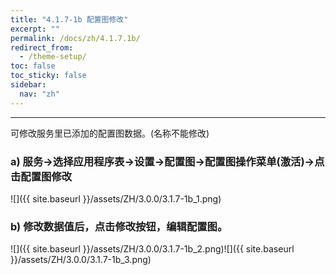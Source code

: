 ```yaml
---
title: "4.1.7-1b 配置图修改"
excerpt: ""
permalink: /docs/zh/4.1.7.1b/
redirect_from:
  - /theme-setup/
toc: false
toc_sticky: false
sidebar:
  nav: "zh"
---
```


---
可修改服务里已添加的配置图数据。(名称不能修改)

### a\) 服务→选择应用程序表→设置→配置图→配置图操作菜单(激活)→点击配置图修改
![]({{ site.baseurl }}/assets/ZH/3.0.0/3.1.7-1b_1.png)

### b\) 修改数据值后，点击修改按钮，编辑配置图。
![]({{ site.baseurl }}/assets/ZH/3.0.0/3.1.7-1b_2.png)![]({{ site.baseurl }}/assets/ZH/3.0.0/3.1.7-1b_3.png)
